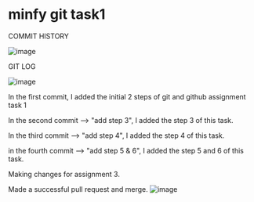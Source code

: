 # minfy git task1

COMMIT HISTORY

![image](https://github.com/user-attachments/assets/06b8229d-96f7-4d31-95c6-71e3b5f26d1e)

GIT LOG

![image](https://github.com/user-attachments/assets/a4461b2e-89d2-477c-b822-66ca2cf6ce05)


In the first commit, I added the initial 2 steps of git and github assignment task 1

In the second commit --> "add step 3", I added the step 3 of this task.

In the third commit --> "add step 4", I added the step 4 of this task.

in the fourth commit --> "add step 5 & 6", I added the step 5 and 6 of this task.


Making changes for assignment 3.


Made a successful pull request and merge.
![image](https://github.com/user-attachments/assets/9535ac67-0488-475b-b19b-dfbf28b07e42)
